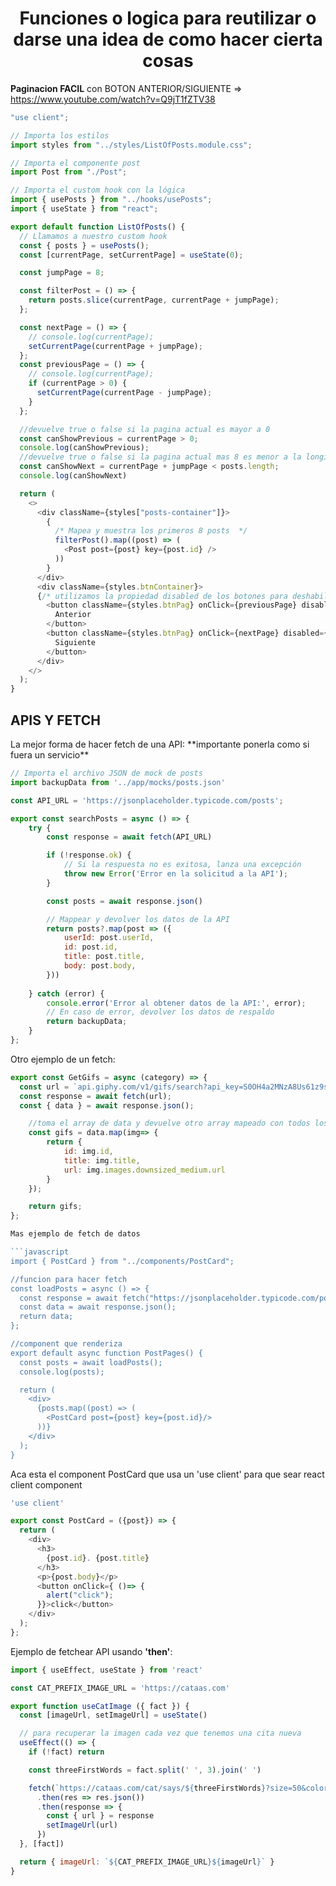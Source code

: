<h1 align="center"> Funciones o logica para reutilizar o darse una idea de como hacer cierta cosas </h1>

**Paginacion FACIL** con BOTON ANTERIOR/SIGUIENTE => https://www.youtube.com/watch?v=Q9jT1fZTV38

```javascript
"use client";

// Importa los estilos
import styles from "../styles/ListOfPosts.module.css";

// Importa el componente post
import Post from "./Post";

// Importa el custom hook con la lógica
import { usePosts } from "../hooks/usePosts";
import { useState } from "react";

export default function ListOfPosts() {
  // Llamamos a nuestro custom hook
  const { posts } = usePosts();
  const [currentPage, setCurrentPage] = useState(0);

  const jumpPage = 8;

  const filterPost = () => {
    return posts.slice(currentPage, currentPage + jumpPage);
  };

  const nextPage = () => {
    // console.log(currentPage);
    setCurrentPage(currentPage + jumpPage);
  };
  const previousPage = () => {
    // console.log(currentPage);
    if (currentPage > 0) {
      setCurrentPage(currentPage - jumpPage);
    }
  };

  //devuelve true o false si la pagina actual es mayor a 0
  const canShowPrevious = currentPage > 0;
  console.log(canShowPrevious);
  //devuelve true o false si la pagina actual mas 8 es menor a la longitud de los posts (son 100)
  const canShowNext = currentPage + jumpPage < posts.length;   
  console.log(canShowNext)

  return (
    <>
      <div className={styles["posts-container"]}>
        {
          /* Mapea y muestra los primeros 8 posts  */
          filterPost().map((post) => (
            <Post post={post} key={post.id} />
          ))
        }
      </div>
      <div className={styles.btnContainer}>
      {/* utilizamos la propiedad disabled de los botones para deshabilitarlos cuando estas variables sean false. De esta manera, los botones solo estarán habilitados cuando sea posible navegar entre las páginas de posts. */}
        <button className={styles.btnPag} onClick={previousPage} disabled={!canShowPrevious}>
          Anterior
        </button>
        <button className={styles.btnPag} onClick={nextPage} disabled={!canShowNext}>
          Siguiente
        </button>
      </div>
    </>
  );
}
```
<h2>APIS Y FETCH</h2>
La mejor forma de hacer fetch de una API: **importante ponerla como si fuera un servicio**

```javascript
// Importa el archivo JSON de mock de posts
import backupData from '../app/mocks/posts.json'

const API_URL = 'https://jsonplaceholder.typicode.com/posts';

export const searchPosts = async () => {
    try {
        const response = await fetch(API_URL)

        if (!response.ok) {
            // Si la respuesta no es exitosa, lanza una excepción
            throw new Error('Error en la solicitud a la API');
        }

        const posts = await response.json()

        // Mappear y devolver los datos de la API
        return posts?.map(post => ({
            userId: post.userId,
            id: post.id,
            title: post.title,
            body: post.body,
        }))
        
    } catch (error) {
        console.error('Error al obtener datos de la API:', error);
        // En caso de error, devolver los datos de respaldo
        return backupData;
    }
};
```
Otro ejemplo de un fetch: 
```javascript
export const GetGifs = async (category) => {
  const url = `api.giphy.com/v1/gifs/search?api_key=S0OH4a2MNzA8Us61z9sgOtDjJJldhuNX&q=${category}&limit=20`;
  const response = await fetch(url);
  const { data } = await response.json();

    //toma el array de data y devuelve otro array mapeado con todos los objetos adentro
    const gifs = data.map(img=> {
        return {
            id: img.id,
            title: img.title,
            url: img.images.downsized_medium.url
        }
    });

    return gifs;
};

Mas ejemplo de fetch de datos

```javascript
import { PostCard } from "../components/PostCard";

//funcion para hacer fetch
const loadPosts = async () => {
  const response = await fetch("https://jsonplaceholder.typicode.com/posts");
  const data = await response.json();
  return data;
};

//component que renderiza
export default async function PostPages() {
  const posts = await loadPosts();
  console.log(posts);

  return (
    <div>
      {posts.map((post) => (
        <PostCard post={post} key={post.id}/>
      ))}
    </div>
  );
}

```
Aca esta el component PostCard que usa un 'use client' para que sear react client component

```javascript
'use client'

export const PostCard = ({post}) => {
  return (
    <div>
      <h3>
        {post.id}. {post.title}
      </h3>
      <p>{post.body}</p>
      <button onClick={ ()=> {
        alert("click");
      }}>click</button>
    </div>
  );
};
```


Ejemplo de fetchear API usando **'then'**:
```javascript
import { useEffect, useState } from 'react'

const CAT_PREFIX_IMAGE_URL = 'https://cataas.com'

export function useCatImage ({ fact }) {
  const [imageUrl, setImageUrl] = useState()

  // para recuperar la imagen cada vez que tenemos una cita nueva
  useEffect(() => {
    if (!fact) return

    const threeFirstWords = fact.split(' ', 3).join(' ')

    fetch(`https://cataas.com/cat/says/${threeFirstWords}?size=50&color=red&json=true`)
      .then(res => res.json())
      .then(response => {
        const { url } = response
        setImageUrl(url)
      })
  }, [fact])

  return { imageUrl: `${CAT_PREFIX_IMAGE_URL}${imageUrl}` }
}
```



